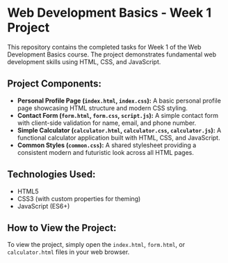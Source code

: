 # Web Development Basics - Week 1 Project

This repository contains the completed tasks for Week 1 of the Web Development Basics course. The project demonstrates fundamental web development skills using HTML, CSS, and JavaScript.

## Project Components:

- **Personal Profile Page (`index.html`, `index.css`):** A basic personal profile page showcasing HTML structure and modern CSS styling.
- **Contact Form (`form.html`, `form.css`, `script.js`):** A simple contact form with client-side validation for name, email, and phone number.
- **Simple Calculator (`calculator.html`, `calculator.css`, `calculator.js`):** A functional calculator application built with HTML, CSS, and JavaScript.
- **Common Styles (`common.css`):** A shared stylesheet providing a consistent modern and futuristic look across all HTML pages.

## Technologies Used:

- HTML5
- CSS3 (with custom properties for theming)
- JavaScript (ES6+)

## How to View the Project:

To view the project, simply open the `index.html`, `form.html`, or `calculator.html` files in your web browser.
